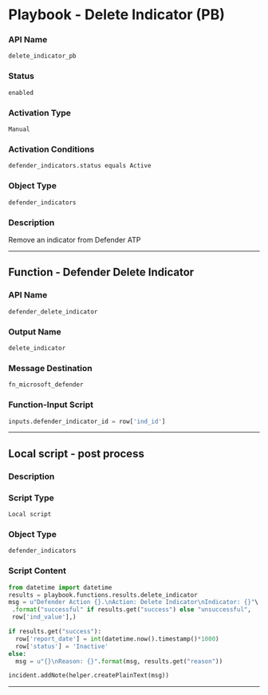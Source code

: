 <!--
    DO NOT MANUALLY EDIT THIS FILE
    THIS FILE IS AUTOMATICALLY GENERATED WITH resilient-sdk codegen
    Generated with resilient-sdk v50.0.131
-->

# Playbook - Delete Indicator (PB)

### API Name
`delete_indicator_pb`

### Status
`enabled`

### Activation Type
`Manual`

### Activation Conditions
`defender_indicators.status equals Active`

### Object Type
`defender_indicators`

### Description
Remove an indicator from Defender ATP


---
## Function - Defender Delete Indicator

### API Name
`defender_delete_indicator`

### Output Name
`delete_indicator`

### Message Destination
`fn_microsoft_defender`

### Function-Input Script
```python
inputs.defender_indicator_id = row['ind_id']
```

---

## Local script - post process

### Description


### Script Type
`Local script`

### Object Type
`defender_indicators`

### Script Content
```python
from datetime import datetime
results = playbook.functions.results.delete_indicator
msg = u"Defender Action {}.\nAction: Delete Indicator\nIndicator: {}"\
 .format("successful" if results.get("success") else "unsuccessful",
 row['ind_value'],)

if results.get("success"):
  row['report_date'] = int(datetime.now().timestamp()*1000)
  row['status'] = 'Inactive'
else:
  msg = u"{}\nReason: {}".format(msg, results.get("reason"))

incident.addNote(helper.createPlainText(msg))
```

---


